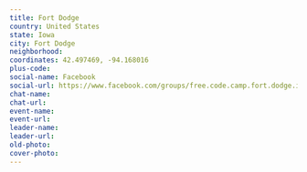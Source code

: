 ```yaml
---
title: Fort Dodge
country: United States
state: Iowa
city: Fort Dodge
neighborhood: 
coordinates: 42.497469, -94.168016
plus-code:
social-name: Facebook
social-url: https://www.facebook.com/groups/free.code.camp.fort.dodge.iowa
chat-name:
chat-url:
event-name:
event-url:
leader-name:
leader-url:
old-photo: 
cover-photo:
---
```

